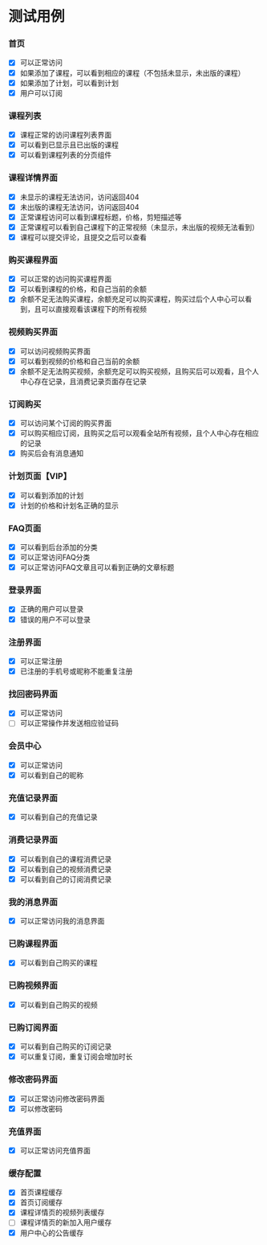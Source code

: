 # 测试用例

### 首页

- [x] 可以正常访问
- [x] 如果添加了课程，可以看到相应的课程（不包括未显示，未出版的课程）
- [x] 如果添加了计划，可以看到计划
- [x] 用户可以订阅

### 课程列表

- [x] 课程正常的访问课程列表界面
- [x] 可以看到已显示且已出版的课程
- [x] 可以看到课程列表的分页组件

### 课程详情界面

- [x] 未显示的课程无法访问，访问返回404
- [x] 未出版的课程无法访问，访问返回404
- [x] 正常课程访问可以看到课程标题，价格，剪短描述等
- [x] 正常课程可以看到自己课程下的正常视频（未显示，未出版的视频无法看到）
- [x] 课程可以提交评论，且提交之后可以查看

### 购买课程界面

- [x] 可以正常的访问购买课程界面
- [x] 可以看到课程的价格，和自己当前的余额
- [x] 余额不足无法购买课程，余额充足可以购买课程，购买过后个人中心可以看到，且可以直接观看该课程下的所有视频

### 视频购买界面

- [x] 可以访问视频购买界面
- [x] 可以看到视频的价格和自己当前的余额
- [x] 余额不足无法购买视频，余额充足可以购买视频，且购买后可以观看，且个人中心存在记录，且消费记录页面存在记录

### 订阅购买

- [x] 可以访问某个订阅的购买界面
- [x] 可以购买相应订阅，且购买之后可以观看全站所有视频，且个人中心存在相应的记录
- [x] 购买后会有消息通知

### 计划页面【VIP】

- [x] 可以看到添加的计划
- [x] 计划的价格和计划名正确的显示

### FAQ页面

- [x] 可以看到后台添加的分类
- [x] 可以正常访问FAQ分类
- [x] 可以正常访问FAQ文章且可以看到正确的文章标题

### 登录界面

- [x] 正确的用户可以登录
- [x] 错误的用户不可以登录

### 注册界面

- [x] 可以正常注册
- [x] 已注册的手机号或昵称不能重复注册

### 找回密码界面

- [x] 可以正常访问
- [ ] 可以正常操作并发送相应验证码

### 会员中心

- [x] 可以正常访问
- [x] 可以看到自己的昵称

### 充值记录界面

- [x] 可以看到自己的充值记录

### 消费记录界面

- [x] 可以看到自己的课程消费记录
- [x] 可以看到自己的视频消费记录
- [x] 可以看到自己的订阅消费记录

### 我的消息界面

- [x] 可以正常访问我的消息界面

### 已购课程界面

- [x] 可以看到自己购买的课程

### 已购视频界面

- [x] 可以看到自己购买的视频

### 已购订阅界面

- [x] 可以看到自己购买的订阅记录
- [x] 可以重复订阅，重复订阅会增加时长

### 修改密码界面

- [x] 可以正常访问修改密码界面
- [x] 可以修改密码

### 充值界面

- [x] 可以正常访问充值界面

### 缓存配置

- [x] 首页课程缓存
- [x] 首页订阅缓存
- [x] 课程详情页的视频列表缓存
- [ ] 课程详情页的新加入用户缓存
- [x] 用户中心的公告缓存